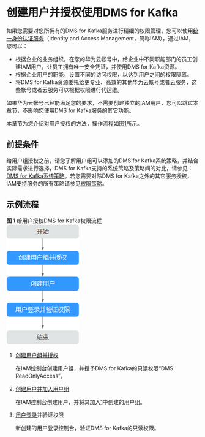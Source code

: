# 创建用户并授权使用DMS for Kafka<a name="CreateUserAndGrantPolicy"></a>

如果您需要对您所拥有的DMS for Kafka服务进行精细的权限管理，您可以使用[统一身份认证服务](https://support.huaweicloud.com/usermanual-iam/iam_01_0001.html)（Identity and Access Management，简称IAM），通过IAM，您可以：

-   根据企业的业务组织，在您的华为云帐号中，给企业中不同职能部门的员工创建IAM用户，让员工拥有唯一安全凭证，并使用DMS for Kafka资源。
-   根据企业用户的职能，设置不同的访问权限，以达到用户之间的权限隔离。
-   将DMS for Kafka资源委托给更专业、高效的其他华为云帐号或者云服务，这些帐号或者云服务可以根据权限进行代运维。

如果华为云帐号已经能满足您的要求，不需要创建独立的IAM用户，您可以跳过本章节，不影响您使用DMS for Kafka服务的其它功能。

本章节为您介绍对用户授权的方法，操作流程如[图1](#zh-cn_topic_0170877287_fig15451536531)所示。

## 前提条件<a name="zh-cn_topic_0170877287_section17723185741610"></a>

给用户组授权之前，请您了解用户组可以添加的DMS for Kafka系统策略，并结合实际需求进行选择，DMS for Kafka支持的系统策略及策略间的对比，请参见：[DMS for Kafka系统策略](https://support.huaweicloud.com/productdesc-kafka/ProductDescPrivilegeManagement.html)。若您需要对除DMS for Kafka之外的其它服务授权，IAM支持服务的所有策略请参见[权限策略](https://support.huaweicloud.com/usermanual-permissions/iam_01_0001.html)。

## 示例流程<a name="zh-cn_topic_0170877287_section1189416161520"></a>

**图 1**  给用户授权DMS for Kafka权限流程<a name="zh-cn_topic_0170877287_fig15451536531"></a>  
![](figures/给用户授权DMS-for-Kafka权限流程.png "给用户授权DMS-for-Kafka权限流程")

1.  <a name="zh-cn_topic_0170877287_li10176121316284"></a>[创建用户组并授权](https://support.huaweicloud.com/usermanual-iam/iam_03_0001.html)

    在IAM控制台创建用户组，并授予DMS for Kafka的只读权限“DMS ReadOnlyAccess”。

2.  [创建用户并加入用户组](https://support.huaweicloud.com/usermanual-iam/iam_02_0001.html)

    在IAM控制台创建用户，并将其加入[1](#zh-cn_topic_0170877287_li10176121316284)中创建的用户组。

3.  [用户登录](https://support.huaweicloud.com/usermanual-iam/iam_01_0552.html)并验证权限

    新创建的用户登录控制台，验证DMS for Kafka的只读权限。


